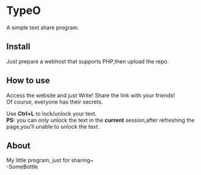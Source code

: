 # TypeO
A simple text share program.

## Install  
Just prepare a webhost that supports PHP,then upload the repo.  

## How to use  
Access the website and just Write! Share the link with your friends!  
Of course, everyone has their secrets.  

Use **Ctrl+L** to lock/unlock your text.  
**PS:** you can only unlock the text in the **current** session,after refreshing the page,you'll unable to unlock the text.

## About  
My little program, just for sharing~  
-SomeBottle
